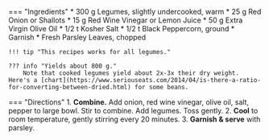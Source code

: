 === "Ingredients"
    * 300 g Legumes, slightly undercooked, warm
    * 25 g Red Onion or Shallots
    * 15 g Red Wine Vinegar or Lemon Juice
    * 50 g Extra Virgin Olive Oil
    * 1/2 t Kosher Salt
    * 1/2 t Black Peppercorn, ground
    * Garnish
        * Fresh Parsley Leaves, chopped

    !!! tip "This recipes works for all legumes."

    ??? info "Yields about 800 g."
        Note that cooked legumes yield about 2x-3x their dry weight. Here's a [chart](https://www.seriouseats.com/2014/04/is-there-a-ratio-for-converting-between-dried.html) for some beans.

=== "Directions"
    1. **Combine.** Add onion, red wine vinegar, olive oil, salt, pepper to large bowl. Stir to combine. Add legumes. Toss gently.
    2. **Cool** to room temperature, gently stirring every 20 minutes.
    3. **Garnish & serve** with parsley.

[^1]: {{ cite.bittman_how_to_cook_everything }}
